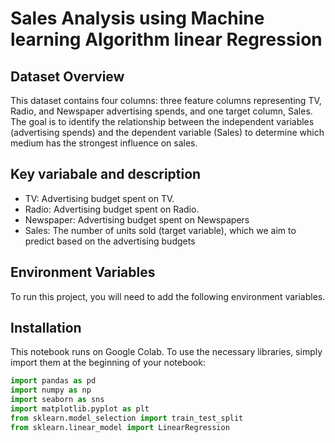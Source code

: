 # Sales Analysis using Machine learning Algorithm linear Regression


## Dataset Overview
This dataset contains four columns: three feature columns representing TV, Radio, and Newspaper advertising spends, and one target column, Sales. The goal is to identify the relationship between the independent variables (advertising spends) and the dependent variable (Sales) to determine which medium has the strongest influence on sales.

## Key variabale and description

- TV: Advertising budget spent on TV.
- Radio: Advertising budget spent on Radio.
- Newspaper: Advertising budget spent on Newspapers
- Sales: The number of units sold (target variable), which we aim to predict based on the advertising budgets











## Environment Variables

To run this project, you will need to add the following environment variables.

## Installation

This notebook runs on Google Colab. To use the necessary libraries, simply import them at the beginning of your notebook:

```python
import pandas as pd
import numpy as np
import seaborn as sns
import matplotlib.pyplot as plt
from sklearn.model_selection import train_test_split
from sklearn.linear_model import LinearRegression
